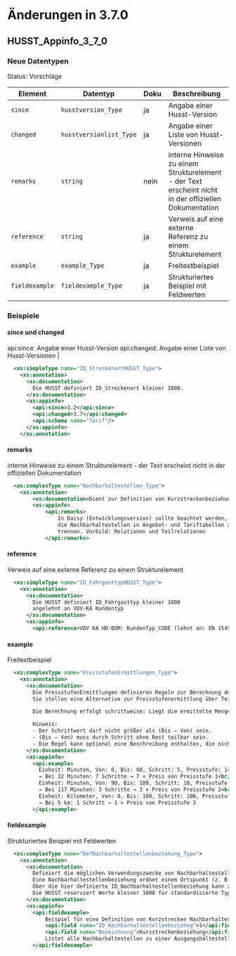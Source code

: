 # Änderungen in 3.7.0

## HUSST_Appinfo_3_7_0
### Neue Datentypen
Status: Vorschläge

| Element     | Datentyp     | Doku|Beschreibung                          |
|--------------|--------------|-----|----------------------------------|
| `since` | `husstversion_Type` |ja| Angabe einer Husst-Version |
| `changed` | `husstversionlist_Type` |ja| Angabe einer Liste von Husst-Versionen |
| `remarks`    | `string` |nein| interne Hinweise zu einem Strukturelement - der Text erscheint nicht in der offiziellen Dokumentation|
| `reference`    | `string` |ja| Verweis auf eine externe Referenz zu einem Strukturelement|
| `example`    | `example_Type` |ja| Freitextbeispiel                      |
| `fieldexample` | `fieldexample_Type` |ja| Strukturiertes Beispiel mit Feldwerten |

### Beispiele

#### since und changed
api:since: Angabe einer Husst-Version
api:changed: Angabe einer Liste von Husst-Versionen |
```xml
  <xs:simpleType name="ID_StreckenartHUSST_Type">
    <xs:annotation>
      <xs:documentation>
        Die HUSST definiert ID_Streckenart kleiner 1000.
      </xs:documentation>
      <xs:appinfo>
      	<api:since>3.2</api:since>
      	<api:changed>3.7</api:changed>
      	<api:schema name="Tarif"/>
      </xs:appinfo>
    </xs:annotation>
```
#### remarks
interne Hinweise zu einem Strukturelement - der Text erscheint nicht in der offiziellen Dokumentation
```xml
  <xs:complexType name="Nachbarhaltestellen_Type">
    <xs:annotation>
    	<xs:documentation>Dient zur Definition von Kurzstreckenbeziehungen.</xs:documentation>
    	<xs:appinfo>
    		<api:remarks>
    			In Daisy (Entwicklungsversion) sollte beachtet werden,
    			die Nachbarhaltestellen in Angebot- und Tariftabellen zu
    			trennen. Vorbild: Relationen und Teilrelationen
    		</api:remarks>
```

#### reference
Verweis auf eine externe Referenz zu einem Strukturelement
```xml
  <xs:simpleType name="ID_FahrgasttypHUSST_Type">
    <xs:annotation>
      <xs:documentation>
        Die HUSST definiert ID_Fahrgasttyp kleiner 1000
        angelehnt an VDV-KA Kundentyp
      </xs:documentation>
      <xs:appinfo>
      	<api:reference>VDV KA HD-BOM: KundenTyp_CODE (lehnt an: EN 1545: ProfileCodeIOP)</api:reference>
```

#### example
Freitextbeispiel
```xml
  <xs:complexType name="PreisstufenErmittlungen_Type">
    <xs:annotation>
      <xs:documentation>
        Die PreisstufenErmittlungen definieren Regeln zur Berechnung der Preisstufe einer Sorte auf Basis einer variablen Ermittlungseinheit (z. B. Minuten oder Kilometer). 
        Sie stellen eine Alternative zur Preisstufenermittlung über Teilrelationen dar und kommen insbesondere im Kontext von SortengruppenErmittlungen (z. B. im MaaS-Umfeld) zum Einsatz.

        Die Berechnung erfolgt schrittweise: Liegt die ermittelte Menge der Einheiten im Bereich „Von“ bis „Bis“, wird die Anzahl der Schritte aufgerundet und mit dem Preis der zugeordneten Preisstufe multipliziert.

        Hinweis:
        - Der Schrittwert darf nicht größer als (Bis – Von) sein.
        - (Bis – Von) muss durch Schritt ohne Rest teilbar sein.
        - Die Regel kann optional eine Beschreibung enthalten, die nicht für Vertriebsgeräte bestimmt ist.
      </xs:documentation>
      <xs:appinfo>
        <api:example>
          Einheit: Minuten, Von: 0, Bis: 90, Schritt: 5, Preisstufe: 1<br/>
          → Bei 32 Minuten: 7 Schritte → 7 × Preis von Preisstufe 1<br/><br/>
          Einheit: Minuten, Von: 90, Bis: 180, Schritt: 10, Preisstufe: 2<br/>
          → Bei 117 Minuten: 3 Schritte → 3 × Preis von Preisstufe 2<br/><br/>
          Einheit: Kilometer, Von: 0, Bis: 100, Schritt: 100, Preisstufe: 3<br/>
          → Bei 5 km: 1 Schritt → 1 × Preis von Preisstufe 3
        </api:example>
```

#### fieldexample
Strukturiertes Beispiel mit Feldwerten
```xml
  <xs:complexType name="DefNachbarhaltestellenbeziehung_Type">
    <xs:annotation>
      <xs:documentation>
        Definiert die möglichen Verwendungszwecke von Nachbarhaltestellenbeziehungen innerhalb der Datenversorgung. 
        Eine Nachbarhaltestellenbeziehung ordnet einem Ortspunkt (z. B. einer Haltestelle) eine Menge benachbarter Ortspunkte zu. 
        Über die hier definierte ID_Nachbarhaltestellenbeziehung kann zwischen verschiedenen Arten solcher Beziehungen unterschieden werden – etwa für unterschiedliche tarifliche oder betriebliche Zwecke. 
        Die HUSST reserviert Werte kleiner 1000 für standardisierte Typen; Werte ab 1000 stehen für projektspezifische Erweiterungen zur Verfügung.
      </xs:documentation>
      <xs:appinfo>
        <api:fieldexample>
            Beispiel für eine Definition von Kurzstrecken Nachbarhaltestellen
        	<api:field name="ID_Nachbarhaltestellenbeziehng">1</api:field>
        	<api:field name="Bezeichnung">Kurzstreckenbeziehung</api:field>
        	Listet alle Nachbarhaltestellen zu einer Ausgangshaltestelle, die mit einem Kurzstreckenfahrschein erreicht werden können.
        </api:fieldexample>
```